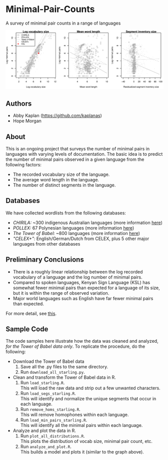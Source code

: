# Minimal-Pair-Counts
A survey of minimal pair counts in a range of languages

![Graphs of minimal pair counts](https://github.com/kaplanas/Minimal-Pair-Counts/blob/master/nonzero_model_illustration.png)

## Authors
+ Abby Kaplan (https://github.com/kaplanas)
+ Hope Morgan

## About
This is an ongoing project that surveys the number of minimal pairs in languages with varying levels of documentation.  The basic idea is to predict the number of minimal pairs observed in a given language from the following factors:

+ The recorded vocabulary size of the language.
+ The average word length in the language.
+ The number of distinct segments in the language.

## Databases
We have collected wordlists from the following databases:

+ *CHIRILA:* ~300 indigenous Australian languages (more information [here](http://www.pamanyungan.net/chirila/about-the-chirila-database/))
+ *POLLEX:* 67 Polynesian languages (more information [here](https://pollex.shh.mpg.de/))
+ *The Tower of Babel:* ~800 languages (more information [here](http://starling.rinet.ru/cgi-bin/main.cgi?root=config))
+ *"CELEX+":* English/German/Dutch from CELEX, plus 5 other major languages from other databases

## Preliminary Conclusions
+ There is a roughly linear relationship between the log recorded vocabulary of a language and the log number of minimal pairs.
+ Compared to spoken languages, Kenyan Sign Language (KSL) has somewhat fewer minimal pairs than expected for a language of its size, but it is within the range of observed variation.
+ Major world languages such as English have far fewer minimal pairs than expected.

For more detail, see [this](https://github.com/kaplanas/Minimal-Pair-Counts/blob/master/minimal_pair_counts.pdf).

## Sample Code
The code samples here illustrate how the data was cleaned and analyzed, *for the Tower of Babel data only*.  To replicate the procedure, do the following:

+ Download the Tower of Babel data
  1. Save all the .py files to the same directory.
  2. Run `download_all_starling.py`.
+ Clean and transform the Tower of Babel data in R.
  1. Run `load_starling.R`.  
     This will load the raw data and strip out a few unwanted characters.
  2. Run `load_segs_starling.R`.  
     This will identify and normalize the unique segments that occur in each language.
  3. Run `remove_homs_starling.R`.  
     This will remove homophones within each language.
  4. Run `load_min_pairs_starling.R`.  
     This will identify all the minimal pairs within each language.
+ Analyze and plot the data in R.
  1. Run `plot_all_distributions.R`.  
     This plots the distribution of vocab size, minimal pair count, etc.
  2. Run `analyze_and_plot.R`.  
     This builds a model and plots it (similar to the graph above).
